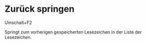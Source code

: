 <span id="top"></span>

# Zurück springen

Umschalt+F2

Springt zum vorherigen gespeicherten Lesezeichen in der Liste der
Lesezeichen.
